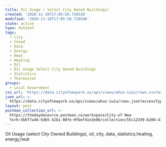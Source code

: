 ```yaml
---
title: Oil Usage ( Select City Owned Buildings)
created: '2020-11-10T17:05:58.728538'
modified: '2020-11-10T17:05:58.728548'
state: active
type: dataset
tags:
  - City
  - Coned
  - Data
  - Energy
  - Heat
  - Heating
  - Oil
  - Oil Usage Select City Owned Buildings
  - Statistics
  - Thermostat
groups:
  - Local Government
csv_url: 'https://data.cityofnewyork.us/api/views/whux-iuiu/rows.csv?accessType=DOWNLOAD'
json_url: >-
  https://data.cityofnewyork.us/api/views/whux-iuiu/rows.json?accessType=DOWNLOAD
layout: post
postman_collection_url: >-
  https://thedaydasource.postman.co/workspace/City-of New
  York~3b6f7a46-5db5-42b1-80fe-9fbef41e3e06/collection/55c12349-b208-4313-a557-8e8c0dd35fb6
---
```

Oil Usage (select City Owned Buildings), oil, city, data, statistics,heating, energy,heat
